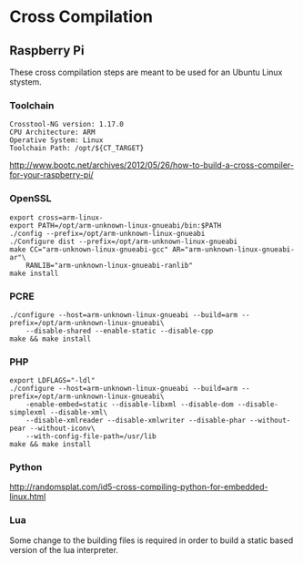 # Cross Compilation

## Raspberry Pi

These cross compilation steps are meant to be used for an Ubuntu Linux stystem.

### Toolchain

    Crosstool-NG version: 1.17.0
    CPU Architecture: ARM
    Operative System: Linux
    Toolchain Path: /opt/${CT_TARGET}

http://www.bootc.net/archives/2012/05/26/how-to-build-a-cross-compiler-for-your-raspberry-pi/

### OpenSSL

    export cross=arm-linux-
    export PATH=/opt/arm-unknown-linux-gnueabi/bin:$PATH
    ./config --prefix=/opt/arm-unknown-linux-gnueabi
    ./Configure dist --prefix=/opt/arm-unknown-linux-gnueabi
    make CC="arm-unknown-linux-gnueabi-gcc" AR="arm-unknown-linux-gnueabi-ar"\
        RANLIB="arm-unknown-linux-gnueabi-ranlib"
    make install

### PCRE

    ./configure --host=arm-unknown-linux-gnueabi --build=arm --prefix=/opt/arm-unknown-linux-gnueabi\
        --disable-shared --enable-static --disable-cpp
    make && make install

### PHP

    export LDFLAGS="-ldl"
    ./configure --host=arm-unknown-linux-gnueabi --build=arm --prefix=/opt/arm-unknown-linux-gnueabi\
        -enable-embed=static --disable-libxml --disable-dom --disable-simplexml --disable-xml\
        --disable-xmlreader --disable-xmlwriter --disable-phar --without-pear --without-iconv\
        --with-config-file-path=/usr/lib
    make && make install
 
### Python

http://randomsplat.com/id5-cross-compiling-python-for-embedded-linux.html

### Lua

Some change to the building files is required in order to build a static based version of the lua
interpreter.
